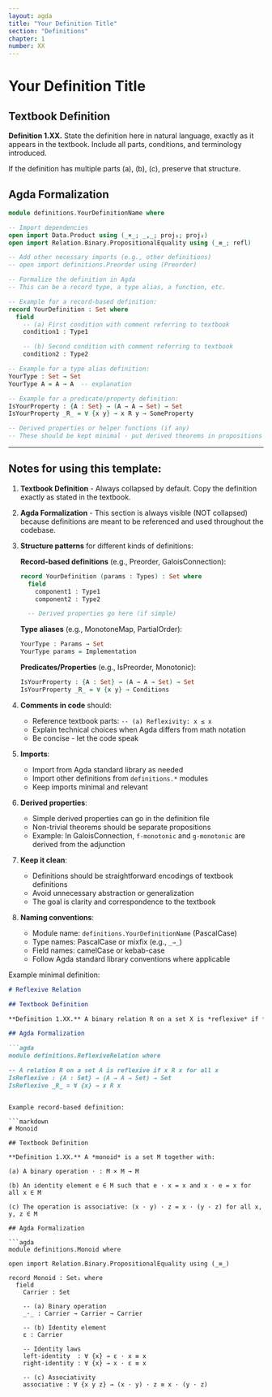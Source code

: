 ```yaml
---
layout: agda
title: "Your Definition Title"
section: "Definitions"
chapter: 1
number: XX
---
```


# Your Definition Title

## Textbook Definition

**Definition 1.XX.** State the definition here in natural language, exactly as it appears in the textbook. Include all parts, conditions, and terminology introduced.

If the definition has multiple parts (a), (b), (c), preserve that structure.

## Agda Formalization

```agda
module definitions.YourDefinitionName where

-- Import dependencies
open import Data.Product using (_×_; _,_; proj₁; proj₂)
open import Relation.Binary.PropositionalEquality using (_≡_; refl)

-- Add other necessary imports (e.g., other definitions)
-- open import definitions.Preorder using (Preorder)

-- Formalize the definition in Agda
-- This can be a record type, a type alias, a function, etc.

-- Example for a record-based definition:
record YourDefinition : Set where
  field
    -- (a) First condition with comment referring to textbook
    condition1 : Type1

    -- (b) Second condition with comment referring to textbook
    condition2 : Type2

-- Example for a type alias definition:
YourType : Set → Set
YourType A = A → A  -- explanation

-- Example for a predicate/property definition:
IsYourProperty : {A : Set} → (A → A → Set) → Set
IsYourProperty _R_ = ∀ {x y} → x R y → SomeProperty

-- Derived properties or helper functions (if any)
-- These should be kept minimal - put derived theorems in propositions
```

---

## Notes for using this template:

1. **Textbook Definition** - Always collapsed by default. Copy the definition exactly as stated in the textbook.

2. **Agda Formalization** - This section is always visible (NOT collapsed) because definitions are meant to be referenced and used throughout the codebase.

3. **Structure patterns** for different kinds of definitions:

   **Record-based definitions** (e.g., Preorder, GaloisConnection):
   ```agda
   record YourDefinition (params : Types) : Set where
     field
       component1 : Type1
       component2 : Type2

     -- Derived properties go here (if simple)
   ```

   **Type aliases** (e.g., MonotoneMap, PartialOrder):
   ```agda
   YourType : Params → Set
   YourType params = Implementation
   ```

   **Predicates/Properties** (e.g., IsPreorder, Monotonic):
   ```agda
   IsYourProperty : {A : Set} → (A → A → Set) → Set
   IsYourProperty _R_ = ∀ {x y} → Conditions
   ```

4. **Comments in code** should:
   - Reference textbook parts: `-- (a) Reflexivity: x ≤ x`
   - Explain technical choices when Agda differs from math notation
   - Be concise - let the code speak

5. **Imports**:
   - Import from Agda standard library as needed
   - Import other definitions from `definitions.*` modules
   - Keep imports minimal and relevant

6. **Derived properties**:
   - Simple derived properties can go in the definition file
   - Non-trivial theorems should be separate propositions
   - Example: In GaloisConnection, `f-monotonic` and `g-monotonic` are derived from the adjunction

7. **Keep it clean**:
   - Definitions should be straightforward encodings of textbook definitions
   - Avoid unnecessary abstraction or generalization
   - The goal is clarity and correspondence to the textbook

8. **Naming conventions**:
   - Module name: `definitions.YourDefinitionName` (PascalCase)
   - Type names: PascalCase or mixfix (e.g., `_⇒_`)
   - Field names: camelCase or kebab-case
   - Follow Agda standard library conventions where applicable

Example minimal definition:

```markdown
# Reflexive Relation

## Textbook Definition

**Definition 1.XX.** A binary relation R on a set X is *reflexive* if for all x ∈ X, we have x R x.

## Agda Formalization

```agda
module definitions.ReflexiveRelation where

-- A relation R on a set A is reflexive if x R x for all x
IsReflexive : {A : Set} → (A → A → Set) → Set
IsReflexive _R_ = ∀ {x} → x R x
```
```

Example record-based definition:

```markdown
# Monoid

## Textbook Definition

**Definition 1.XX.** A *monoid* is a set M together with:

(a) A binary operation · : M × M → M

(b) An identity element e ∈ M such that e · x = x and x · e = x for all x ∈ M

(c) The operation is associative: (x · y) · z = x · (y · z) for all x, y, z ∈ M

## Agda Formalization

```agda
module definitions.Monoid where

open import Relation.Binary.PropositionalEquality using (_≡_)

record Monoid : Set₁ where
  field
    Carrier : Set

    -- (a) Binary operation
    _·_ : Carrier → Carrier → Carrier

    -- (b) Identity element
    ε : Carrier

    -- Identity laws
    left-identity  : ∀ {x} → ε · x ≡ x
    right-identity : ∀ {x} → x · ε ≡ x

    -- (c) Associativity
    associative : ∀ {x y z} → (x · y) · z ≡ x · (y · z)
```
```
